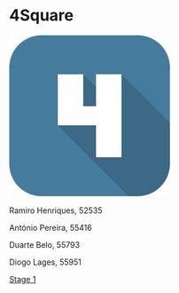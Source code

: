 # 4Square

<img src="Logo.jpg" alt="hi" class="inline"/>

Ramiro Henriques, 52535

António Pereira, 55416

Duarte Belo, 55793

Diogo Lages, 55951

<a href="G_06_Stage1.pdf">Stage 1</a><br>